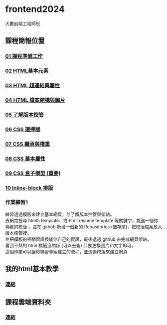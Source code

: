 # frontend2024
大數前端工程師班

## 課程簡報位置
### [01 課程準備工作](https://docs.google.com/presentation/d/1JQVxFwO-JAhbXKLKet3_492ZxrrNQ4Xx2sVClp20WjY/edit?usp=sharing)
### [02 HTML基本元素](https://docs.google.com/presentation/d/1k_2GG06aQwPh7Szp4Zkd2FaOtyLJWao0_8DA-vF5-xk/edit?usp=sharing)
### [03 HTML 超連結與屬性](https://docs.google.com/presentation/d/1Y6t6ZtbkF11bdtL_spj_5uTOgqm_SgSABJpMs4LDP5M/edit?usp=sharing)
### [04 HTML 檔案結構與圖片](https://docs.google.com/presentation/d/1Srz2MwpPUXNjrx4g21VG8vKUrt5vJGHekKsbspOwAFs/edit?usp=sharing)
### [05 了解版本控管](https://docs.google.com/presentation/d/1gaUhkBZ-Tvf3zcQL4Jmfn4TAD0xIkMN0zAT8lzVPUfw/edit?usp=sharing)
### [06 CSS 選擇器](https://docs.google.com/presentation/d/1AHShNcuvZBiDXuUXnUhtp7kHEd5oMJHQTdvybzGXpq8/edit?usp=sharing)
### [07 CSS 繼承與權重](https://docs.google.com/presentation/d/1KqNtjnHGXSmwKiNg6fmxmbyXCEzt9kBalU0S_u6UpMU/edit?usp=sharing)
### [08 CSS 基本屬性](https://docs.google.com/presentation/d/19fhq3pv023wzAsynH42YXNpaju9hHBviSfcK6T6GNKw/edit?usp=sharing)
### [09 CSS 盒子模型 (重要)](https://docs.google.com/presentation/d/12cOzO02gCTQ3rgGz9tSaZfPAlLk_RmHN2UetZw2QfAo/edit?usp=sharing)
### [10 Inline-block 排版](https://docs.google.com/presentation/d/1A4XMzGgc7cMfToVuNWhOicIG4IPp452iU5SFsGbcsPo/edit?usp=sharing)


### 作業練習1

練習透過模版來建立基本網頁，並了解版本控管與架站。  
去網路搜尋 html5 template、或 html resume template 等關鍵字，挑選一個你喜歡的模版 ，並在 github 新增一個新的 Repositories (儲存庫)，把模版檔案放入版本控管裡。  
並把模版的相關資訊換成你自己的資訊，最後透過 github 來完成網頁架站。  
看到不熟的 html 標籤沒關係 (可以去查) 只要更換圖片和文字即可。  
這個作業可以讓你練習專案建立的流程，並透過模版來建立網頁

## 我的html基本教學
### [連結](https://www.youtube.com/watch?v=ozvqtDI4RRE&list=PLq18pMPPU8e0q-m1p1uGHlH_nMs5Zyunu)

## 課程雲端資料夾
### [連結](https://drive.google.com/drive/u/2/folders/1fIceXle_J5QI6y3MRT-saymEh8OUYY2f)
